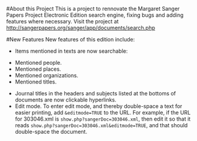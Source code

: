 #About this Project
This is a project to rennovate the Margaret Sanger Papers Project Electronic Edition search engine, fixing bugs and adding features where necessary. Visit the project at http://sangerpapers.org/sanger/app/documents/search.php

#New Features
New features of this edition include: 
 * Items mentioned in texts are now searchable: 
  - Mentioned people. 
  - Mentioned places. 
  - Mentioned organizations. 
  - Mentioned titles.
 * Journal titles in the headers and subjects listed at the bottoms of documents are now clickable hyperlinks. 
 * Edit mode. To enter edit mode, and thereby double-space a text for easier printing, add `&editmode=TRUE` to the URL. For example, if the URL for 303046.xml is `show.php?sangerDoc=303046.xml`, then edit it so that it reads `show.php?sangerDoc=303046.xml&editmode=TRUE`, and that should double-space the document. 
